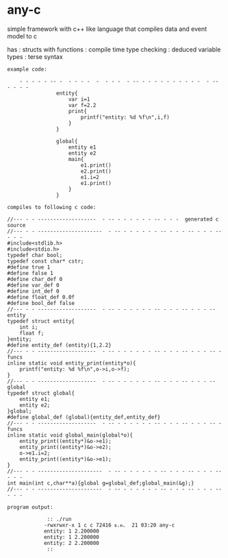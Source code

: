 # any-c

simple framework with c++ like language that compiles
                            data and event model to c

  has
    : structs with functions
    : compile time type checking
    : deduced variable types
    : terse syntax
    
    
	example code:
```
	- - - - - -- -  - - - -  -  - - -  - -- - - - - - - - - - -  - -- - - - - 
				entity{
					var i=1
					var f=2.2
					print{
						printf("entity: %d %f\n",i,f)
					}
				}
				
				global{
					entity e1
					entity e2
					main{
						e1.print()
						e2.print()
						e1.i=2
						e1.print()
					}
				}
```
	compiles to following c code:
```
//--- - - -------------------  - -- - - - - - - -- - - -  generated c source
//--- - - ---------------------  - -- - - - - - - -- - - - -- - - - -- - - -
#include<stdlib.h>
#include<stdio.h>
typedef char bool;
typedef const char* cstr;
#define true 1
#define false 1
#define char_def 0
#define var_def 0
#define int_def 0
#define float_def 0.0f
#define bool_def false
//--- - - -------------------  - -- - - - - - - -- - - - -- - - - --  entity
typedef struct entity{
    int i;
    float f;
}entity;
#define entity_def (entity){1,2.2}
//--- - - -------------------  - -- - - - - - - -- - - - -- - - - -- - funcs
inline static void entity_print(entity*o){
	printf("entity: %d %f\n",o->i,o->f);
}
//--- - - -------------------  - -- - - - - - - -- - - - -- - - - --  global
typedef struct global{
    entity e1;
    entity e2;
}global;
#define global_def (global){entity_def,entity_def}
//--- - - -------------------  - -- - - - - - - -- - - - -- - - - -- - funcs
inline static void global_main(global*o){
	entity_print((entity*)&o->e1);
	entity_print((entity*)&o->e2);
	o->e1.i=2;
	entity_print((entity*)&o->e1);
}
//--- - - ---------------------  - -- - - - - - - -- - - - -- - - - -- - - -
int main(int c,char**a){global g=global_def;global_main(&g);}
//--- - - ---------------------  - -- - - - - - - -- - - - -- - - - -- - - -
```
	program output:
```
			 :: ./run 
			-rwxrwxr-x 1 c c 72416 ธ.ค.  21 03:20 any-c
			entity: 1 2.200000
			entity: 1 2.200000
			entity: 2 2.200000
			 ::
```
	
	